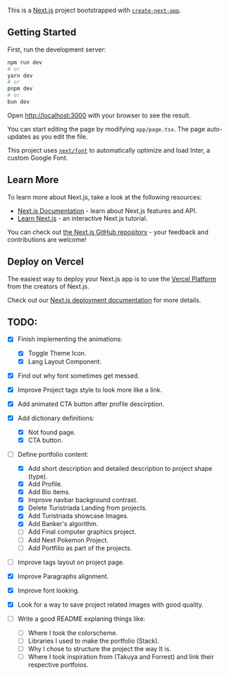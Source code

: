 This is a [Next.js](https://nextjs.org/) project bootstrapped with [`create-next-app`](https://github.com/vercel/next.js/tree/canary/packages/create-next-app).

## Getting Started

First, run the development server:

```bash
npm run dev
# or
yarn dev
# or
pnpm dev
# or
bun dev
```

Open [http://localhost:3000](http://localhost:3000) with your browser to see the result.

You can start editing the page by modifying `app/page.tsx`. The page auto-updates as you edit the file.

This project uses [`next/font`](https://nextjs.org/docs/basic-features/font-optimization) to automatically optimize and load Inter, a custom Google Font.

## Learn More

To learn more about Next.js, take a look at the following resources:

- [Next.js Documentation](https://nextjs.org/docs) - learn about Next.js features and API.
- [Learn Next.js](https://nextjs.org/learn) - an interactive Next.js tutorial.

You can check out [the Next.js GitHub repository](https://github.com/vercel/next.js/) - your feedback and contributions are welcome!

## Deploy on Vercel

The easiest way to deploy your Next.js app is to use the [Vercel Platform](https://vercel.com/new?utm_medium=default-template&filter=next.js&utm_source=create-next-app&utm_campaign=create-next-app-readme) from the creators of Next.js.

Check out our [Next.js deployment documentation](https://nextjs.org/docs/deployment) for more details.

## TODO:

- [x] Finish implementing the animations:

  - [x] Toggle Theme Icon.
  - [x] Lang Layout Component.

- [x] Find out why font sometimes get messed.

- [x] Improve Project tags style to look more like a link.

- [x] Add animated CTA button after profile descirption.

- [x] Add dictionary definitions:

  - [x] Not found page.
  - [x] CTA button.

- [ ] Define portfolio content:

  - [x] Add short description and detailed description to project shape (type).
  - [x] Add Profile.
  - [x] Add Bio items.
  - [x] Improve navbar background contrast.
  - [x] Delete Turistriada Landing from projects.
  - [x] Add Turistriada showcase Images.
  - [x] Add Banker's algorithm.
  - [ ] Add Final computer graphics project.
  - [ ] Add Next Pokemon Project.
  - [ ] Add Portfilio as part of the projects.

- [ ] Improve tags layout on project page.

- [x] Improve Paragraphs alignment.

- [x] Improve font looking.

- [x] Look for a way to save project related images with good quality.

- [ ] Write a good README explaning things like:
  - [ ] Where I took the colorscheme.
  - [ ] Libraries I used to make the portfolio (Stack).
  - [ ] Why I chose to structure the project the way It is.
  - [ ] Where I took inspiration from (Takuya and Forrest) and link their respective portfoios.
